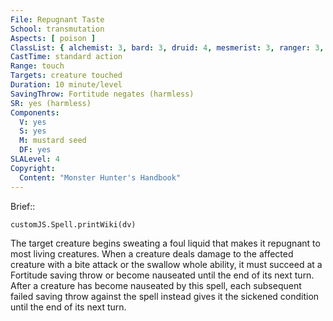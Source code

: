 ```yaml
---
File: Repugnant Taste
School: transmutation
Aspects: [ poison ]
ClassList: { alchemist: 3, bard: 3, druid: 4, mesmerist: 3, ranger: 3, shaman: 4, witch: 4 }
CastTime: standard action
Range: touch
Targets: creature touched
Duration: 10 minute/level
SavingThrow: Fortitude negates (harmless)
SR: yes (harmless)
Components:
  V: yes
  S: yes
  M: mustard seed
  DF: yes
SLALevel: 4
Copyright:
  Content: "Monster Hunter's Handbook"
---
```

Brief:: 

```dataviewjs
customJS.Spell.printWiki(dv)
```

The target creature begins sweating a foul liquid that makes it repugnant to most living creatures. When a creature deals damage to the affected creature with a bite attack or the swallow whole ability, it must succeed at a Fortitude saving throw or become nauseated until the end of its next turn. After a creature has become nauseated by this spell, each subsequent failed saving throw against the spell instead gives it the sickened condition until the end of its next turn.
